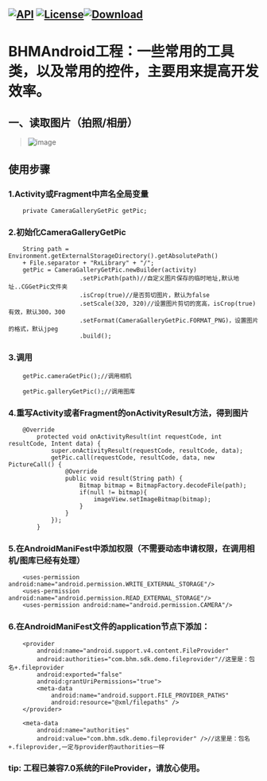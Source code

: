 [![API](https://img.shields.io/badge/API-16%2B-brightgreen.svg)](https://android-arsenal.com/api?level=16) [![License](https://img.shields.io/badge/license-Apache%202-green.svg)](https://www.apache.org/licenses/LICENSE-2.0)[![Download](https://api.bintray.com/packages/bikie/bhm-sdk/BHMLibrary/images/download.svg) ](https://bintray.com/bikie/bhm-sdk/BHMLibrary/_latestVersion)
----
BHMAndroid工程：一些常用的工具类，以及常用的控件，主要用来提高开发效率。
=====

一、读取图片（拍照/相册）
-------  
>![image](https://github.com/buhuiming/BHMAndroid/blob/master/screenShots/3.jpg) 


## 使用步骤
>

### 1.Activity或Fragment中声名全局变量

        private CameraGalleryGetPic getPic;

### 2.初始化CameraGalleryGetPic
               
        String path = Environment.getExternalStorageDirectory().getAbsolutePath()
        + File.separator + "RxLibrary" + "/";
        getPic = CameraGalleryGetPic.newBuilder(activity)
                        .setPicPath(path)//自定义图片保存的临时地址,默认地址..CGGetPic文件夹
                        .isCrop(true)//是否剪切图片，默认为false
                        .setScale(320, 320)//设置图片剪切的宽高，isCrop(true)有效，默认300，300
                        .setFormat(CameraGalleryGetPic.FORMAT_PNG)，设置图片的格式，默认jpeg
                        .build();


### 3.调用
        getPic.cameraGetPic();//调用相机
        
        getPic.galleryGetPic();//调用图库
        

### 4.重写Activity或者Fragment的onActivityResult方法，得到图片
 
        @Override
            protected void onActivityResult(int requestCode, int resultCode, Intent data) {
                super.onActivityResult(requestCode, resultCode, data);
                getPic.call(requestCode, resultCode, data, new PictureCall() {
                    @Override
                    public void result(String path) {
                        Bitmap bitmap = BitmapFactory.decodeFile(path);
                        if(null != bitmap){
                            imageView.setImageBitmap(bitmap);
                        }
                    }
                });
            }
            


### 5.在AndroidManiFest中添加权限（不需要动态申请权限，在调用相机/图库已经有处理）
        <uses-permission android:name="android.permission.WRITE_EXTERNAL_STORAGE"/>
        <uses-permission android:name="android.permission.READ_EXTERNAL_STORAGE"/>
        <uses-permission android:name="android.permission.CAMERA"/>

### 6.在AndroidManiFest文件的application节点下添加：
        <provider
            android:name="android.support.v4.content.FileProvider"
            android:authorities="com.bhm.sdk.demo.fileprovider"//这里是：包名+.fileprovider
            android:exported="false"
            android:grantUriPermissions="true">
            <meta-data
                android:name="android.support.FILE_PROVIDER_PATHS"
                android:resource="@xml/filepaths" />
        </provider>

        <meta-data
            android:name="authorities"
            android:value="com.bhm.sdk.demo.fileprovider" />//这里是：包名+.fileprovider,一定与provider的authorities一样
        
### tip: 工程已兼容7.0系统的FileProvider，请放心使用。






